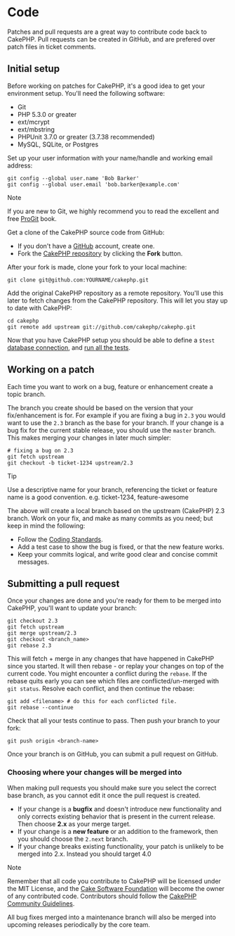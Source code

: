# Code

Patches and pull requests are a great way to contribute code back to CakePHP.
Pull requests can be created in GitHub, and are prefered over patch files in
ticket comments.

## Initial setup

Before working on patches for CakePHP, it's a good idea to get your environment
setup. You'll need the following software:

- Git
- PHP 5.3.0 or greater
- ext/mcrypt
- ext/mbstring
- PHPUnit 3.7.0 or greater (3.7.38 recommended)
- MySQL, SQLite, or Postgres

Set up your user information with your name/handle and working email address:

    git config --global user.name 'Bob Barker'
    git config --global user.email 'bob.barker@example.com'

> [!NOTE]
> If you are new to Git, we highly recommend you to read the excellent and free
> [ProGit](https://git-scm.com/book/) book.

Get a clone of the CakePHP source code from GitHub:

- If you don't have a [GitHub](https://github.com) account, create one.
- Fork the [CakePHP repository](https://github.com/cakephp/cakephp) by clicking
  the **Fork** button.

After your fork is made, clone your fork to your local machine:

    git clone git@github.com:YOURNAME/cakephp.git

Add the original CakePHP repository as a remote repository. You'll use this
later to fetch changes from the CakePHP repository. This will let you stay up
to date with CakePHP:

    cd cakephp
    git remote add upstream git://github.com/cakephp/cakephp.git

Now that you have CakePHP setup you should be able to define a `$test`
[database connection](../development/configuration#database-configuration), and
[run all the tests](../development/testing#running-tests).

## Working on a patch

Each time you want to work on a bug, feature or enhancement create a topic
branch.

The branch you create should be based on the version that your fix/enhancement
is for. For example if you are fixing a bug in `2.3` you would want to use
the `2.3` branch as the base for your branch. If your change is a bug fix
for the current stable release, you should use the `master` branch. This
makes merging your changes in later much simpler:

``` text
# fixing a bug on 2.3
git fetch upstream
git checkout -b ticket-1234 upstream/2.3
```

> [!TIP]
> Use a descriptive name for your branch, referencing the ticket or feature
> name is a good convention. e.g. ticket-1234, feature-awesome

The above will create a local branch based on the upstream (CakePHP) 2.3 branch.
Work on your fix, and make as many commits as you need; but keep in mind the
following:

- Follow the [Coding Standards](../contributing/cakephp-coding-conventions).
- Add a test case to show the bug is fixed, or that the new feature works.
- Keep your commits logical, and write good clear and concise commit messages.

## Submitting a pull request

Once your changes are done and you're ready for them to be merged into CakePHP,
you'll want to update your branch:

``` text
git checkout 2.3
git fetch upstream
git merge upstream/2.3
git checkout <branch_name>
git rebase 2.3
```

This will fetch + merge in any changes that have happened in CakePHP since you
started. It will then rebase - or replay your changes on top of the current
code. You might encounter a conflict during the `rebase`. If the rebase
quits early you can see which files are conflicted/un-merged with `git status`.
Resolve each conflict, and then continue the rebase:

``` text
git add <filename> # do this for each conflicted file.
git rebase --continue
```

Check that all your tests continue to pass. Then push your branch to your
fork:

``` text
git push origin <branch-name>
```

Once your branch is on GitHub, you can submit a pull request on GitHub.

### Choosing where your changes will be merged into

When making pull requests you should make sure you select the correct base
branch, as you cannot edit it once the pull request is created.

- If your change is a **bugfix** and doesn't introduce new functionality and
  only corrects existing behavior that is present in the current release. Then
  choose **2.x** as your merge target.
- If your change is a **new feature** or an addition to the framework, then you
  should choose the `2.next` branch.
- If your change breaks existing functionality, your patch is unlikely to be
  merged into 2.x. Instead you should target 4.0

> [!NOTE]
> Remember that all code you contribute to CakePHP will be licensed under the
> MIT License, and the [Cake Software Foundation](https://cakefoundation.org/)
> will become the owner of any contributed code. Contributors should follow the
> [CakePHP Community Guidelines](https://community.cakephp.org/guidelines).

All bug fixes merged into a maintenance branch will also be merged into upcoming
releases periodically by the core team.
